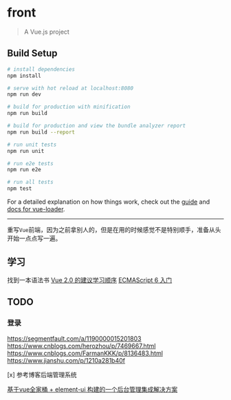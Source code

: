 # front

> A Vue.js project

## Build Setup

``` bash
# install dependencies
npm install

# serve with hot reload at localhost:8080
npm run dev

# build for production with minification
npm run build

# build for production and view the bundle analyzer report
npm run build --report

# run unit tests
npm run unit

# run e2e tests
npm run e2e

# run all tests
npm test
```

For a detailed explanation on how things work, check out the [guide](http://vuejs-templates.github.io/webpack/) and [docs for vue-loader](http://vuejs.github.io/vue-loader).

---
重写`Vue`前端，因为之前拿别人的，但是在用的时候感觉不是特别顺手，准备从头开始一点点写一遍。

## 学习

找到一本语法书
[Vue 2.0 的建议学习顺序](https://zhuanlan.zhihu.com/p/23134551)
[ECMAScript 6 入门](http://es6.ruanyifeng.com/)

## TODO

### 登录
https://segmentfault.com/a/1190000015201803
https://www.cnblogs.com/herozhou/p/7469667.html
https://www.cnblogs.com/FarmanKKK/p/8136483.html
https://www.jianshu.com/p/1210a281b40f

[x] 参考博客后端管理系统

[基于vue全家桶 + element-ui 构建的一个后台管理集成解决方案](https://github.com/uncleLian/vue-blog)
